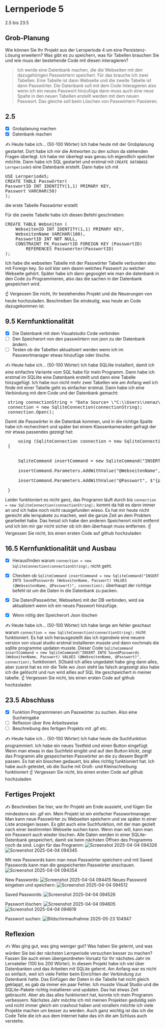 # Lernperiode 5

2.5 bis 23.5

## Grob-Planung

Wie können Sie Ihr Projekt aus der Lernperiode 4 um eine Persistenz-Lösung erweitern? Was gibt es zu speichern, was für Tabellen brauchen Sie und wie muss der bestehende Code mit diesen interagieren?

> Ich werde eine Datenbank machen, die die Webseiten mit den dazugehörigen Passwörtern speichert. Für das brauche ich zwei Tabellen. Eine Tabelle ist dann Webseite und die  zweite Tabelle ist dann Passwörter. Die Datenbank soll mit dem Code Interagieren also wenn ich ein neues Passwort hinzufüge dann muss auch eine neue Spalte in den neuen Tabellen erstellt werden mit dem neuen Passwort. Das gleiche soll beim Löschen von Passwörtern Passieren.

## 2.5

- [x] Grobplanung machen
- [x] Datenbank machen

✍️ Heute habe ich... (50-100 Wörter)
Ich habe heute mit der Grobplanung gestartet. Dort habe ich mir die Antworten zu den schon da stehenden Fragen überlegt. Ich habe mir überlegt was genau ich eigendlich speicher möchte. Dann habe ich SQL gestartet und erstmal mit `CREATE DATABASE Lernperiode5` eine Datenbank erstellt. Dann habe ich mit
<pre>USE Lernperiode5;
CREATE TABLE Passwörter(
PasswortID INT IDENTITY(1,1) PRIMARY KEY,
Passwort VARCHAR(50)
);</pre> die erste Tabelle Passwörter erstellt

Für die zweite Tabelle habe ich diesen Befehl geschrieben:
<pre>CREATE TABLE Webseiten (
    WebseitenID INT IDENTITY(1,1) PRIMARY KEY,
    WebseitenName VARCHAR(100),
    PasswortID INT NOT NULL,
    CONSTRAINT FK_PasswortID FOREIGN KEY (PasswortID)
        REFERENCES Passwoerter(PasswortID)
);</pre>
Ich habe  die webseiten Tabelle mit der Passwörter Tabelle verbunden also mit Foreign key. So soll klar sein dasnn welches Passwort zu welcher Webseite gehört.
Später habe ich dann gegooglet wie man die datenbank in den Code zu Programmieren, also das die sachen in der Datenbank gespeichert wird.

☝️ Vergessen Sie nicht, Ihr bestehendes Projekt und die Neuerungen von heute hochzuladen. Beschreiben Sie eindeutig, was heute an Code dazugekommen ist.

## 9.5 Kernfunktionalität

- [x] Die Datenbank mit dem Visualstudio Code verbinden
- [ ] Den Speicherort von den passwörtern von json zu der Datenbank ändern.
- [ ] Testen ob die Tabellen aktualisiert werden wenn ich im Passwortmanager etwas hinzufüge oder lösche.

✍️ Heute habe ich... (50-100 Wörter)
Ich habe  SQLlite installiert, damit ich eine einfachre Variante vom SQL habe für mein Programm. Dann habe ich erstmal im SQLlite eine Datenbank erstellt und dann eine Tabelle hinzugefügt. Ich habe nun nicht mehr zwei Tabellen wie am Anfang weil ich finde mit einer Tabelle geht es einfacher erstmal. Dann habe ich eine Verbindung mit dem Code und der Datenbank gemacht:
<pre>
 string connectionString = "Data Source= \"C:\\Users\\nenaz\\source\\repos\\PasswortManager\\SQL_PasswortmanagerDB.db\"";
 connection = new SqliteConnection(connectionString);
 connection.Open();
</pre> 
Damit die Passwörter in die Datenbak kommen, und in die richtige Spalte habe ich recherchiert und später bei einem Klassenkameraden gefragt der mir etwas passendes gezeigt hat:
<pre>
     using (SqliteConnection connection = new SqliteConnection(connectionString))
 {
  

     SqliteCommand insertCommand = new SqliteCommand("INSERT INTO SavedPasswords (WebseitenName, Passwort) VALUES (@WebseitenName, @Passwort)", connection);

     insertCommand.Parameters.AddWithValue("@WebseitenName", $"{website}");

     insertCommand.Parameters.AddWithValue("@Passwort", $"{passwort}");

 }
</pre> 
Leider funktioniert es nicht ganz, das Programm läuft durch bis `connection = new SqliteConnection(connectionString);` kommt da hät es dann immer an und ich habe noch nicht rausgefunden wieso. 
Es hat mir heute nicht gereicht alle lernpakete zu machen, weil die ganze Zeit an dem Problem gearbeitet habe. Das heisst ich habe den anderen Speicherort nicht entfernt und ich bin mir gar nicht sicher ob ich den überhaupt muss entfernen.
☝️ Vergessen Sie nicht, bis einen ersten Code auf github hochzuladen

## 16.5 Kernfunktionalität und Ausbau

- [x] Herausfinden warum `connection = new SqliteConnection(connectionString);` nicht geht.
- [x] Checken ob `SqliteCommand insertCommand = new SqliteCommand("INSERT INTO SavedPasswords (WebseitenName, Passwort) VALUES (@WebseitenName, @Passwort)", connection);` überhaupt der richtige befehl ist um die Daten in die Datenbank zu packen.
- [x] Die Daten(Passwörter, Webseiten) mit der DB verbinden, wird sie aktualisiert wenn ich ein neues Passwort hinzufüge.
- [x] Wenn nötig den Speicherort Json löschen


✍️ Heute habe ich... (50-100 Wörter)
Ich habe lange am fehler geschaut warum `connection = new SqliteConnection(connectionString);` nicht funktioniert. Es hat sich herausgestellt das ich irgendwie eine neuere version von visual studio erstmal installieren musste und dann nochmals die sqllite programme updaten musste. Dieser Code `SqliteCommand insertCommand = new SqliteCommand("INSERT INTO SavedPasswords (WebseitenName, Passwort) VALUES (@WebseitenName, @Passwort)", connection);` funktioniert. SObald ich allles ungedatet habe ging dann alles, aber zuerst hat es mir die Teile wo Json steht las falsch angezeigt also habe ich die gelöscht und nun wird allles auf SQL lite geschpeichert in meiner tabelle.
☝️ Vergessen Sie nicht, bis einen ersten Code auf github hochzuladen

## 23.5 Abschluss

- [x] Funktion Programmieren um Passwörter zu suchen. Also eine Sucheingabe
- [ ] Reflexion über Ihre Arbeitsweise
- [ ] Beschreibung des fertigen Projekts mit .gif etc.

✍️ Heute habe ich... (50-100 Wörter)
Ich habe heute die Suchfunktion programmiert. Ich habe ein neues Textfeld und einen Button eingefügt. Wenn man etwas in das Suchfeld eingibt und auf den Button klickt, zeigt das Programm alle gespeicherten Passwörter an die zu diesem Begriff passen. Es hat ein bisschen gedauert, bis alles richtig funktioniert hat. Ich habe auch getestet, ob die Suche mit Groß- und Kleinschreibung funktioniert
☝️ Vergessen Sie nicht, bis einen ersten Code auf github hochzuladen

## Fertiges Projekt

✍️ Beschreiben Sie hier, wie Ihr Projekt am Ende aussieht, und fügen Sie mindestens ein .gif ein.
Mein Projekt ist ein einfacher Passwortmanager. Man kann neue Passwörter zu Webseiten speichern und sie später in einer Liste anzeigen lassen. Es gibt auch eine Suchfunktion, mit der man gezielt nach einer bestimmten Webseite suchen kann. Wenn man will, kann man ein Passwort auch wieder löschen. Alle Daten werden in einer SQLite-Datenbank gespeichert, damit sie beim nächsten Öffnen des Programms noch da sind.
Login für das Programm:
![Screenshot 2025-04-04 094326](https://github.com/user-attachments/assets/5a4ec91f-13c4-4616-86a0-c036b4eb93e2)
![Screenshot 2025-04-04 094345](https://github.com/user-attachments/assets/9ef8d52c-a77d-4dd8-940a-6b5fcea40957)

Mit new Passwords kann man neue Passwörter speichern und mit Saved Passwords kann man die gespeicherten Passwörter anschauen.
![Screenshot 2025-04-04 094354](https://github.com/user-attachments/assets/9a2a5881-5b48-4431-b535-8bf162081bb7)

New Passwords:
![Screenshot 2025-04-04 094415](https://github.com/user-attachments/assets/a1ff1393-6df0-4a22-8cd5-56974bef3a6b)
Neues Password eingeben und speichern:
![Screenshot 2025-04-04 094512](https://github.com/user-attachments/assets/542a4ef0-739e-42e0-9975-e30e3932dc6f)

Saved Passwords:
![Screenshot 2025-04-04 094526](https://github.com/user-attachments/assets/294d9b61-7b70-49c5-a9ce-54f7da2e0b9c)

Passwort löschen:
![Screenshot 2025-04-04 094605](https://github.com/user-attachments/assets/8ab5cf57-c9d0-4b1c-a7d4-f8fb7e1609c9)
![Screenshot 2025-04-04 094619](https://github.com/user-attachments/assets/088e31e6-e4a2-4db1-9c6e-44a90268f8e1)

Passwort suchen:
![Bildschirmaufnahme 2025-05-23 104947](https://github.com/user-attachments/assets/bdc95e1d-336d-4788-830c-91ca5bcf1c94)


## Reflexion

✍️ Was ging gut, was ging weniger gut? Was haben Sie gelernt, und was würden Sie bei der nächsten Lernperiode versuchen besser zu machen? Fassen Sie auch einen übergeordneten Vorsatz für Ihr nächstes Jahr im Lernatelier (100 bis 200 Wörter).
In diesem Projekt habe ich viel über Datenbanken und das Arbeiten mit SQLite gelernt. Am Anfang war es nicht so einfach, weil ich viele Fehler beim Einrichten der Verbindung zur Datenbank hatte. Das Einfügen der Daten in die Tabelle hat nicht gleich geklappt, es gab da immer ein paar Fehler. Ich musste Visual Studio und die SQLite-Pakete richtig installieren und updaten. Das hat etwas Zeit gebraucht. Aber als das alles funktioniert hat, konnte ich mein Programm verbessern. Nächstes Jahr möchte ich mit meinen Projekten geduldig sein und nicht immer gleich ein crashout haben und vorallem möchte ich viele Projekte machen um besser zu werden. Auch ganz wichtig ist das ich die Code Teile die ich aus dem Internet habe das ich die am Schluss auch verstehe.
